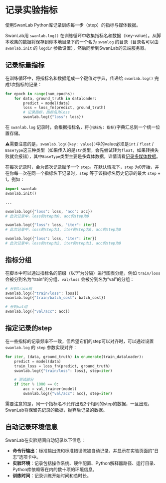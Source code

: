 # 记录实验指标

使用SwanLab Python库记录训练每一步（step）的指标与媒体数据。

SwanLab用 `swanlab.log()` 在训练循环中收集指标名和数据（key-value）。从脚本收集的数据将保存到你本地目录下的一个名为 `swanlog` 的目录（目录名可以由 `swanlab.init` 的 `logdir` 参数设置），然后同步到SwanLab的云端服务器。

## 记录标量指标

在训练循环中，将指标名和数据组成一个键值对字典，传递给 `swanlab.log()` 完成1次指标的记录：

```python
for epoch in range(num_epochs):
    for data, ground_truth in dataloader:
        predict = model(data)
        loss = loss_fn(predict, ground_truth)
        # 记录指标，指标名为loss
        swanlab.log({"loss": loss})
```

在 `swanlab.log` 记录时，会根据指标名，将`{指标名: 指标}`字典汇总到一个统一位置存储。

⚠️需要注意的是，`swanlab.log({key: value})`中的value必须是`int` / `float` / `BaseType`这三种类型（如果传入的是`str`类型，会先尝试转为`float`，如果转换失败就会报错），其中`BaseType`类型主要是多媒体数据，详情请看[记录多媒体数据](/zh/guide_cloud/experiment_track/log-media.md)。

在每次记录时，会为该次记录赋予一个 `step`。在默认情况下，`step` 为0开始，并在你每一次在同一个指标名下记录时，`step` 等于该指标名历史记录的最大 `step` + 1，例如：

```python
import swanlab
swanlab.init()

...

swanlab.log({"loss": loss, "acc": acc})  
# 此次记录中，loss的step为0, acc的step为0

swanlab.log({"loss": loss, "iter": iter})  
# 此次记录中，loss的step为1, iter的step为0, acc的step为0

swanlab.log({"loss": loss, "iter": iter})  
# 此次记录中，loss的step为2, iter的step为1, acc的step为0
```

## 指标分组

在脚本中可以通过指标名的前缀（以“/”为分隔）进行图表分组，例如 `train/loss` 会被分到名为“train”的分组、`val/loss` 会被分到名为“val”的分组：

```python
# 分到train组
swanlab.log({"train/loss": loss})
swanlab.log({"train/batch_cost": batch_cost})

# 分到val组
swanlab.log({"val/acc": acc})
```

## 指定记录的step

在一些指标的记录频率不一致，但希望它们的step可以对齐时，可以通过设置 `swanlab.log` 的 `step` 参数实现对齐：

```python
for iter, (data, ground_truth) in enumerate(train_dataloader):
    predict = model(data)
    train_loss = loss_fn(predict, ground_truth)
    swanlab.log({"train/loss": loss}, step=iter)

    # 测试部分
    if iter % 1000 == 0:
        acc = val_trainer(model)
        swanlab.log({"val/acc": acc}, step=iter)
```

需要注意的是，同一个指标名不允许出现2个相同的step的数据，一旦出现，SwanLab将保留先记录的数据，抛弃后记录的数据。

## 自动记录环境信息

SwanLab在实验期间自动记录以下信息：

- **命令行输出**：标准输出流和标准错误流被自动记录，并显示在实验页面的“日志”选项卡中。
- **实验环境**：记录包括操作系统、硬件配置、Python解释器路径、运行目录、Python库依赖等在内的数十项的环境信息。
- **训练时间**：记录训练开始时间和总时长。